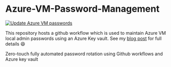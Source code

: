 # Azure-VM-Password-Management

[![Update Azure VM passwords](https://github.com/Pwd9000-ML/Azure-VM-Password-Management/actions/workflows/rotate-vm-passwords.yaml/badge.svg)](https://github.com/Pwd9000-ML/Azure-VM-Password-Management/actions/workflows/rotate-vm-passwords.yaml)

This repository hosts a github workflow which is used to maintain Azure VM local admin passwords using an Azure Key vault.
See my [blog post](https://dev.to/pwd9000/automate-password-rotation-with-github-and-azure-412a) for full details :smile:

Zero-touch fully automated password rotation using Github workflows and Azure key vault

